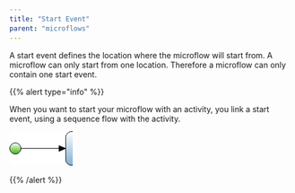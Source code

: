 ```yaml
---
title: "Start Event"
parent: "microflows"
---
```



A start event defines the location where the microflow will start from. A microflow can only start from one location. Therefore a microflow can only contain one start event.

{{% alert type="info" %}}

When you want to start your microflow with an activity, you link a start event, using a sequence flow with the activity.

![](attachments/819203/917944.png)

{{% /alert %}}
